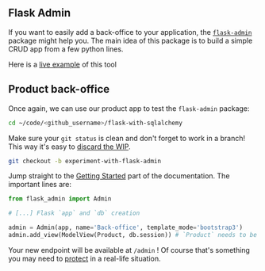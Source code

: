 ## Flask Admin

If you want to easily add a back-office to your application, the [`flask-admin`](https://flask-admin.readthedocs.io/en/latest/) package might help you. The main idea of this package is to build a simple CRUD app from a few python lines.

Here is a [live example](http://examples.flask-admin.org/sqla/simple/admin/post/) of this tool

## Product back-office

Once again, we can use our product app to test the `flask-admin` package:

```bash
cd ~/code/<github_username>/flask-with-sqlalchemy
```

Make sure your `git status` is clean and don't forget to work in a branch! This way it's easy to [discard the WIP](https://stackoverflow.com/a/14075772/197944).

```bash
git checkout -b experiment-with-flask-admin
```

Jump straight to the [Getting Started](https://flask-admin.readthedocs.io/en/latest/introduction/#getting-started) part of the documentation. The important lines are:

```python
from flask_admin import Admin

# [...] Flask `app` and `db` creation

admin = Admin(app, name='Back-office', template_mode='bootstrap3')
admin.add_view(ModelView(Product, db.session)) # `Product` needs to be imported before
```

Your new endpoint will be available at `/admin` ! Of course that's something you may need to [protect](https://flask-admin.readthedocs.io/en/latest/introduction/#authorization-permissions) in a real-life situation.
